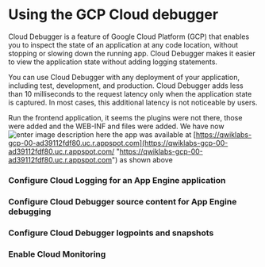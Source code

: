 # Using the GCP Cloud debugger
Cloud Debugger is a feature of Google Cloud Platform (GCP) that enables you to inspect the state of an application at any code location, without stopping or slowing down the running app. Cloud Debugger makes it easier to view the application state without adding logging statements.

You can use Cloud Debugger with any deployment of your application, including test, development, and production. Cloud Debugger adds less than 10 milliseconds to the request latency only when the application state is captured. In most cases, this additional latency is not noticeable by users.

Run the frontend application, it seems the plugins were not there, those were added and the WEB-INF and files were added. 
We have now 
![enter image description here](https://i.imgur.com/lwpFAR7.png)
the app was available at  [https://qwiklabs-gcp-00-ad39112fdf80.uc.r.appspot.com](https://qwiklabs-gcp-00-ad39112fdf80.uc.r.appspot.com/ "https://qwiklabs-gcp-00-ad39112fdf80.uc.r.appspot.com") as shown above



### Configure Cloud Logging for an App Engine application


### Configure Cloud Debugger source content for App Engine debugging
    
### Configure Cloud Debugger logpoints and snapshots
    
### Enable Cloud Monitoring
<!--stackedit_data:
eyJoaXN0b3J5IjpbMTU2NTI5NTM4LDE3MTQ2MjYzODgsMzE0MT
AxNjQ1LC0yMDg4NzQ2NjEyXX0=
-->